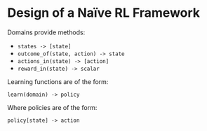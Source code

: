 Design of a Naïve RL Framework
==============================

Domains provide methods:

- `states -> [state]`
- `outcome_of(state, action) -> state`
- `actions_in(state) -> [action]`
- `reward_in(state) -> scalar`

Learning functions are of the form:

`learn(domain) -> policy`

Where policies are of the form:

`policy[state] -> action`

